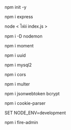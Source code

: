 <!-- first install package.json  -->
npm init -y

<!-- install express -->
npm i express

<!-- how to run  -->
node < ไฟล์ index.js >

<!-- install package เสริมช่วยให้ไม่ต้อง ปิด/เปิด serverg เมื่อมีการแก้ไขต่างๆ -D หมายถึงติดตั้งแบบ dev -->
npm i -D nodemon

<!-- ติดตั้ง Package ให้แสดงเวลาตอนนั้น -->
npm i moment

<!-- package เสริมที่สามารถทำการ gen id ให้แบบไม่ซ้ำกัน -->
npm i uuid

<!-- ติดตั้ง mysql2 -->
npm i mysql2

<!-- ติดตั้ง cross origin สำหรับเชื่อมกับ back-end -->
npm i cors

<!-- ติดตั้ง multer สำหรับจัดการ file แบบ multipart -->
npm i multer

<!-- ติดตั้ง jwt ใช้ในการทำงานเป็น third party ในการ authen -->
npm i jsonwebtoken bcrypt

<!-- ติดตั้ง cookie ให้เก็บข้อมูลในการ authen -->
npm i cookie-parser

<!-- ตั้ง node เป็น dev mode-->
SET NODE_ENV=development

<!-- ติดตั้ง firebase ในการจัดการข้อมูลบน cloud-->
npm i fire-admin